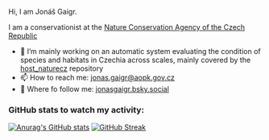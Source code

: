 Hi, I am Jonáš Gaigr.

I am a conservationist at the <a href="https://www.aopk.gov.cz">Nature Conservation Agency of the Czech Republic</a>

- 🔭 I’m mainly working on an automatic system evaluating the condition of species and habitats in Czechia across scales, mainly covered by the <a href="https://github.com/jonasgaigr/host_naturecz/">host_naturecz</a> repository
- 📫 How to reach me: jonas.gaigr@aopk.gov.cz
- 🦋 Where fo follow me: <a href="https://https://bsky.app/profile/jonasgaigr.bsky.social">jonasgaigr.bsky.social</a>

### GitHub stats to watch my activity:
[![Anurag's GitHub stats](https://github-readme-stats.vercel.app/api?username=jonasgaigr)](https://github.com/anuraghazra/github-readme-stats)
[![GitHub Streak]( https://github-readme-streak-stats-eight.vercel.app/?user=jonasgaigr&date_format=j%20M%5B%20Y%5D)](https://git.io/streak-stats)
<!--
**jonasgaigr/jonasgaigr** is a ✨ _special_ ✨ repository because its `README.md` (this file) appears on your GitHub profile.

Here are some ideas to get you started:


- 🌱 I’m currently learning ...
- 🤔 I’m looking for help with ...
- 💬 Ask me about ...
- 👯 I’m looking to collaborate on evaluating the 
- ⚡ Fun fact: ...
-->
